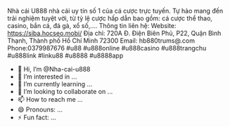 Nhà cái U888 nhà cái uy tín số 1 của cá cược trực tuyến. Tự hào mang đến trải nghiệm tuyệt vời, từ tỷ lệ cược hấp dẫn bao gồm: cá cược thể thao, casino, bắn cá, đá gà, xổ số,....
Thông tin liên hệ:
Website: https://siba.hocseo.mobi/
Địa chỉ: 720A Đ. Điện Biên Phủ, P22, Quận Bình Thạnh, Thành phố Hồ Chí Minh 72300
Email: hb880trums@.com
Phone:0379987676
#u88 #u888online #u888casino #u888trangchu #u888link #linku88 #u8888 #u8888app
- 👋 Hi, I’m @Nha-cai-u888
- 👀 I’m interested in ...
- 🌱 I’m currently learning ...
- 💞️ I’m looking to collaborate on ...
- 📫 How to reach me ...
- 😄 Pronouns: ...
- ⚡ Fun fact: ...

<!---
Nha-cai-u888/Nha-cai-u888 is a ✨ special ✨ repository because its `README.md` (this file) appears on your GitHub profile.
You can click the Preview link to take a look at your changes.
--->
